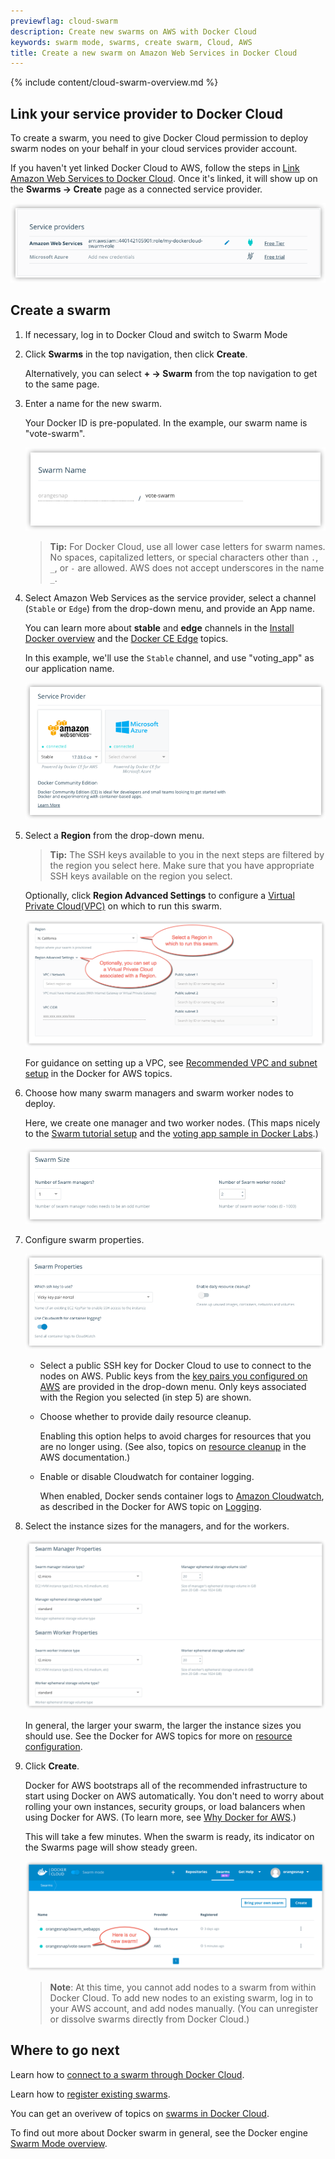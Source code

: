 ```yaml
---
previewflag: cloud-swarm
description: Create new swarms on AWS with Docker Cloud
keywords: swarm mode, swarms, create swarm, Cloud, AWS
title: Create a new swarm on Amazon Web Services in Docker Cloud
---
```


{% include content/cloud-swarm-overview.md %}

## Link your service provider to Docker Cloud

To create a swarm, you need to give Docker Cloud permission to deploy swarm
nodes on your behalf in your cloud services provider account.

If you haven't yet linked Docker Cloud to AWS, follow the steps in [Link Amazon Web Services to Docker Cloud](link-aws-swarm.md). Once it's
linked, it will show up on the **Swarms -> Create** page as a connected service
provider.

![](images/aws-creds-cloud.png)

## Create a swarm

1. If necessary, log in to Docker Cloud and switch to Swarm Mode

2. Click **Swarms** in the top navigation, then click **Create**.

    Alternatively, you can select **+ -> Swarm** from the top navigation to get to the same page.

3.  Enter a name for the new swarm.

    Your Docker ID is pre-populated. In the example, our swarm name
    is "vote-swarm".

    ![](images/aws-create-swarm-1-name.png)

    >**Tip:** For Docker Cloud, use all lower case letters for swarm names. No spaces, capitalized letters, or special characters other than `.`, `_`, or `-` are allowed. AWS does not accept underscores in the name `_`.

4.  Select Amazon Web Services as the service provider, select a channel (`Stable` or `Edge`) from the drop-down menu, and provide an App name.

    You can learn more about **stable** and **edge** channels in the [Install Docker overview](https://docs.docker.com/engine/installation/) and the [Docker CE Edge](https://docs.docker.com/edge/) topics.

    In this example, we'll use the `Stable` channel, and use "voting_app" as our application name.

    ![](images/aws-create-swarm-0.png)

5.  Select a **Region** from the drop-down menu.

    > **Tip:** The SSH keys available to you in the next steps are
    filtered by the region you select here. Make sure that you have
    appropriate SSH keys available on the region you select.

    Optionally, click **Region Advanced Settings** to configure a
    [Virtual Private Cloud(VPC)](http://docs.aws.amazon.com/AmazonVPC/latest/UserGuide/VPC_Introduction.html) on which to run this swarm.

    ![](images/aws-create-swarm-3-region.png)

    For guidance on setting up a VPC, see [Recommended VPC and subnet setup](https://docs.docker.com/docker-for-aws/faqs/#can-i-use-my-existing-vpc) in the Docker for AWS topics.

6.  Choose how many swarm managers and swarm worker nodes to deploy.

    Here, we create one manager and two worker nodes. (This maps nicely to the [Swarm tutorial setup](/engine/swarm/swarm-tutorial/index.md) and the [voting app sample in Docker Labs](https://github.com/docker/labs/blob/master/beginner/chapters/votingapp.md).)

    ![](images/cloud-create-swarm-4-size.png)

7.  Configure swarm properties.

    ![](images/aws-create-swarm-5-properties.png)

    * Select a public SSH key for Docker Cloud to use to connect to the
    nodes on AWS. Public keys from the [key pairs you configured on AWS](http://docs.aws.amazon.com/AWSEC2/latest/UserGuide/ec2-key-pairs.html) are provided in the drop-down menu. Only keys associated with the
    Region you selected (in step 5) are shown.

    * Choose whether to provide daily resource cleanup.

      Enabling this option helps to avoid charges for resources that you are no longer using. (See also, topics on [resource cleanup](http://docs.aws.amazon.com/AmazonECS/latest/developerguide/ECS_CleaningUp.html) in the AWS documentation.)

    * Enable or disable Cloudwatch for container logging.

      When enabled, Docker sends container logs to [Amazon Cloudwatch](https://aws.amazon.com/cloudwatch/), as described in the Docker for AWS topic on [Logging](/docker-for-aws/index.md#logging).

7. Select the instance sizes for the managers, and for the workers.

    ![](images/aws-create-swarm-6-manager-worker.png)

    In general, the larger your swarm, the larger the instance sizes you should use. See the Docker for AWS topics for more on [resource configuration](/docker-for-aws/index.md#configuration).

9. Click **Create**.

    Docker for AWS bootstraps all of the recommended infrastructure to
    start using Docker on AWS automatically. You don't need to worry
    about rolling your own instances, security groups, or load balancers
    when using Docker for AWS. (To learn more, see
    [Why Docker for AWS](/docker-for-aws/why.md).)

    This will take a few minutes. When the swarm is ready, its indicator on the Swarms page will show steady green.

    ![](images/aws-create-swarm-7-list.png)

    > **Note**: At this time, you cannot add nodes to a swarm from
    within Docker Cloud. To add new nodes to an existing swarm,
    log in to your AWS account, and add nodes manually. (You can
    unregister or dissolve swarms directly from Docker Cloud.)

## Where to go next

Learn how to [connect to a swarm through Docker Cloud](connect-to-swarm.md).

Learn how to [register existing swarms](register-swarms.md).

You can get an overivew of topics on [swarms in Docker Cloud](index.md).

To find out more about Docker swarm in general, see the Docker engine
[Swarm Mode overview](/engine/swarm/).
